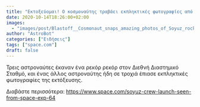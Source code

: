 ```yaml
---
title: "Εκτοξεύομαι! Ο κοσμοναύτης τραβάει εκπληκτικές φωτογραφίες από την εκτόξευση πυραύλων Soyuz από το διάστημα"
date: 2020-10-14T18:26:00+02:00
images:
  - "images/post/Blastoff__Cosmonaut_snaps_amazing_photos_of_Soyuz_rocket_launch_from_space.jpg"
author: "AstroBot"
categories: ["Ειδήσεις"]
tags: ["space.com"]
draft: false
---
```


Τρεις αστροναύτες έκαναν ένα ρεκόρ ρεκόρ στον Διεθνή Διαστημικό Σταθμό, και ένας άλλος αστροναύτης ήδη σε τροχιά έπιασε εκπληκτικές φωτογραφίες της εκτόξευσης.

Διαβάστε περισσότερα: https://www.space.com/soyuz-crew-launch-seen-from-space-exp-64
